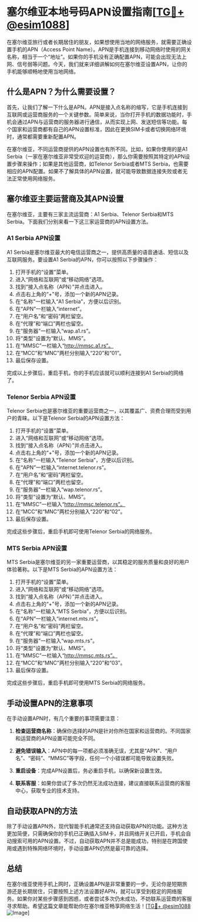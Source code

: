 # 塞尔维亚本地号码APN设置指南[[TG💪+ @esim1088](https://t.me/s/esim1088)]

在塞尔维亚旅行或者长期居住的朋友，如果想使用当地的网络服务，就需要正确设置手机的APN（Access Point Name）。APN是手机连接到移动网络时使用的网关名称，相当于一个“地址”。如果你的手机没有正确配置APN，可能会出现无法上网、信号弱等问题。今天，我们就来详细讲解如何在塞尔维亚设置APN，让你的手机能够顺畅地使用当地网络。

## 什么是APN？为什么需要设置？

首先，让我们了解一下什么是APN。APN是接入点名称的缩写，它是手机连接到互联网或运营商服务的一个关键参数。简单来说，当你打开手机的数据功能时，手机会通过APN与运营商的服务器进行通信，从而实现上网、发送短信等功能。每个国家和运营商都有自己的APN设置标准，因此在更换SIM卡或者切换网络环境时，通常都需要重新配置APN。

在塞尔维亚，不同运营商提供的APN设置也有所不同。比如，如果你使用的是A1 Serbia（一家在塞尔维亚非常受欢迎的运营商），那么你需要按照其特定的APN设置步骤来操作；如果是其他运营商，如Telenor Serbia或者MTS Serbia，也需要相应的APN配置。如果不了解具体的APN设置，就可能导致数据连接失败或者无法正常使用网络服务。

## 塞尔维亚主要运营商及其APN设置

在塞尔维亚，主要有三家主流运营商：A1 Serbia、Telenor Serbia和MTS Serbia。下面我们分别来看一下这三家运营商的APN设置方法。

### A1 Serbia APN设置

A1 Serbia是塞尔维亚最大的电信运营商之一，提供高质量的语音通话、短信以及互联网服务。要设置A1 Serbia的APN，你可以按照以下步骤操作：

1. 打开手机的“设置”菜单。
2. 进入“网络和互联网”或“移动网络”选项。
3. 找到“接入点名称（APN）”并点击进入。
4. 点击右上角的“+”号，添加一个新的APN记录。
5. 在“名称”一栏输入“A1 Serbia”，方便以后识别。
6. 在“APN”一栏输入“internet”。
7. 在“用户名”和“密码”两栏留空。
8. 在“代理”和“端口”两栏也留空。
9. 在“服务器”一栏输入“wap.a1.rs”。
10. 将“类型”设置为“默认、MMS”。
11. 在“MMSC”一栏输入“http://mmsc.a1.rs”。
12. 在“MCC”和“MNC”两栏分别输入“220”和“01”。
13. 最后保存设置。

完成以上步骤后，重启手机，你的手机应该就可以顺利连接到A1 Serbia的网络了。

### Telenor Serbia APN设置

Telenor Serbia也是塞尔维亚的重要运营商之一，以其覆盖广、资费合理而受到用户的青睐。以下是Telenor Serbia的APN设置方法：

1. 打开手机的“设置”菜单。
2. 进入“网络和互联网”或“移动网络”选项。
3. 找到“接入点名称（APN）”并点击进入。
4. 点击右上角的“+”号，添加一个新的APN记录。
5. 在“名称”一栏输入“Telenor Serbia”，方便以后识别。
6. 在“APN”一栏输入“internet.telenor.rs”。
7. 在“用户名”和“密码”两栏留空。
8. 在“代理”和“端口”两栏也留空。
9. 在“服务器”一栏输入“wap.telenor.rs”。
10. 将“类型”设置为“默认、MMS”。
11. 在“MMSC”一栏输入“http://mmsc.telenor.rs”。
12. 在“MCC”和“MNC”两栏分别输入“220”和“02”。
13. 最后保存设置。

完成这些步骤后，重启手机即可使用Telenor Serbia的网络服务。

### MTS Serbia APN设置

MTS Serbia是塞尔维亚的另一家重要运营商，以其稳定的服务质量和良好的用户体验著称。以下是MTS Serbia的APN设置方法：

1. 打开手机的“设置”菜单。
2. 进入“网络和互联网”或“移动网络”选项。
3. 找到“接入点名称（APN）”并点击进入。
4. 点击右上角的“+”号，添加一个新的APN记录。
5. 在“名称”一栏输入“MTS Serbia”，方便以后识别。
6. 在“APN”一栏输入“internet.mts.rs”。
7. 在“用户名”和“密码”两栏留空。
8. 在“代理”和“端口”两栏也留空。
9. 在“服务器”一栏输入“wap.mts.rs”。
10. 将“类型”设置为“默认、MMS”。
11. 在“MMSC”一栏输入“http://mmsc.mts.rs”。
12. 在“MCC”和“MNC”两栏分别输入“220”和“03”。
13. 最后保存设置。

完成这些步骤后，重启手机即可使用MTS Serbia的网络服务。

## 手动设置APN的注意事项

在手动设置APN时，有几个重要的事项需要注意：

1. **检查运营商名称**：确保你选择的APN是针对你所在国家和运营商的。不同国家和运营商的APN设置可能完全不同。
   
2. **避免错误输入**：APN中的每一项都必须准确无误，尤其是“APN”、“用户名”、“密码”、“MMSC”等字段，任何一个小错误都可能导致设置失败。

3. **重启设备**：完成APN设置后，务必重启手机，以确保新设置生效。

4. **联系客服**：如果你尝试了多次仍然无法成功连接，建议直接联系运营商的客服中心，获取专业的技术支持。

## 自动获取APN的方法

除了手动设置APN外，现代智能手机通常还支持自动获取APN的功能。这种方法更加简便，只需确保你的手机已正确插入SIM卡，并且网络开关已开启，手机会自动搜索可用的APN设置。不过，自动获取APN并不总是能成功，特别是在跨国使用或遇到特殊网络环境时，手动设置APN仍然是最可靠的选择。

## 总结

在塞尔维亚使用手机上网时，正确设置APN是非常重要的一步。无论你是短期旅游还是长期居住，只要按照上述方法设置好APN，就可以享受到稳定的网络服务。如果你对某些步骤感到困惑，或者尝试多次仍未成功，不妨联系运营商的客服寻求帮助。希望这篇文章能帮助你在塞尔维亚畅享网络生活！[[TG💪+ @esim1088](https://t.me/s/esim1088) ![Image](https://i.postimg.cc/4NQfJmqS/Snipaste-2025-05-13-00-14-12.png)]